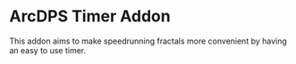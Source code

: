# ArcDPS Timer Addon

This addon aims to make speedrunning fractals more convenient by having an easy to use timer.
